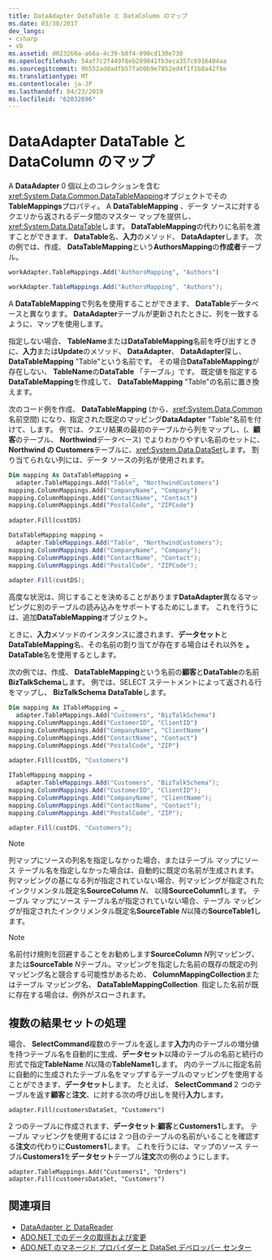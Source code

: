 ```yaml
---
title: DataAdapter DataTable と DataColumn のマップ
ms.date: 03/30/2017
dev_langs:
- csharp
- vb
ms.assetid: d023260a-a66a-4c39-b8f4-090cd130e730
ms.openlocfilehash: 54af7c2f449f8eb289841fb3eca357c6916404aa
ms.sourcegitcommit: 9b552addadfb57fab0b9e7852ed4f1f1b8a42f8e
ms.translationtype: MT
ms.contentlocale: ja-JP
ms.lasthandoff: 04/23/2019
ms.locfileid: "62032696"
---
```

# <a name="dataadapter-datatable-and-datacolumn-mappings"></a>DataAdapter DataTable と DataColumn のマップ
A **DataAdapter** 0 個以上のコレクションを含む<xref:System.Data.Common.DataTableMapping>オブジェクトでその**TableMappings**プロパティ。 A **DataTableMapping** 、データ ソースに対するクエリから返されるデータ間のマスター マップを提供し、<xref:System.Data.DataTable>します。 **DataTableMapping**の代わりに名前を渡すことができます、 **DataTable**名、**入力**のメソッド、 **DataAdapter**します。 次の例では、作成、 **DataTableMapping**という**AuthorsMapping**の**作成者**テーブル。  
  
```vb  
workAdapter.TableMappings.Add("AuthorsMapping", "Authors")  
```  
  
```csharp  
workAdapter.TableMappings.Add("AuthorsMapping", "Authors");  
```  
  
 A **DataTableMapping**で列名を使用することができます、 **DataTable**データベースと異なります。 **DataAdapter**テーブルが更新されたときに、列を一致するように、マップを使用します。  
  
 指定しない場合、 **TableName**または**DataTableMapping**名前を呼び出すときに、**入力**または**Update**のメソッド、 **DataAdapter**、 **DataAdapter**探し、 **DataTableMapping** "Table"という名前です。 その場合**DataTableMapping**が存在しない、 **TableName**の**DataTable** 「テーブル」です。 既定値を指定する**DataTableMapping**を作成して、 **DataTableMapping** "Table"の名前に置き換えます。  
  
 次のコード例を作成、 **DataTableMapping** (から、<xref:System.Data.Common>名前空間) になり、指定された既定のマッピング**DataAdapter** "Table"名前を付けて、します。 例では、クエリ結果の最初のテーブルから列をマップし、(、**顧客**のテーブル、 **Northwind**データベース) でよりわかりやすい名前のセットに、 **Northwind の Customers**テーブルに、<xref:System.Data.DataSet>します。 割り当てられない列には、データ ソースの列名が使用されます。  
  
```vb  
Dim mapping As DataTableMapping = _  
  adapter.TableMappings.Add("Table", "NorthwindCustomers")  
mapping.ColumnMappings.Add("CompanyName", "Company")  
mapping.ColumnMappings.Add("ContactName", "Contact")  
mapping.ColumnMappings.Add("PostalCode", "ZIPCode")  
  
adapter.Fill(custDS)  
```  
  
```csharp  
DataTableMapping mapping =   
  adapter.TableMappings.Add("Table", "NorthwindCustomers");  
mapping.ColumnMappings.Add("CompanyName", "Company");  
mapping.ColumnMappings.Add("ContactName", "Contact");  
mapping.ColumnMappings.Add("PostalCode", "ZIPCode");  
  
adapter.Fill(custDS);  
```  
  
 高度な状況は、同じすることを決めることがあります**DataAdapter**異なるマッピングに別のテーブルの読み込みをサポートするためにします。 これを行うには、追加**DataTableMapping**オブジェクト。  
  
 ときに、**入力**メソッドのインスタンスに渡されます、**データセット**と**DataTableMapping**名、その名前の割り当てが存在する場合はそれ以外を **。DataTable**名を使用するとします。  
  
 次の例では、作成、 **DataTableMapping**という名前の**顧客**と**DataTable**の名前**BizTalkSchema**します。 例では、SELECT ステートメントによって返される行をマップし、 **BizTalkSchema** **DataTable**します。  
  
```vb  
Dim mapping As ITableMapping = _  
  adapter.TableMappings.Add("Customers", "BizTalkSchema")  
mapping.ColumnMappings.Add("CustomerID", "ClientID")  
mapping.ColumnMappings.Add("CompanyName", "ClientName")  
mapping.ColumnMappings.Add("ContactName", "Contact")  
mapping.ColumnMappings.Add("PostalCode", "ZIP")  
  
adapter.Fill(custDS, "Customers")  
```  
  
```csharp  
ITableMapping mapping =   
  adapter.TableMappings.Add("Customers", "BizTalkSchema");  
mapping.ColumnMappings.Add("CustomerID", "ClientID");  
mapping.ColumnMappings.Add("CompanyName", "ClientName");  
mapping.ColumnMappings.Add("ContactName", "Contact");  
mapping.ColumnMappings.Add("PostalCode", "ZIP");  
  
adapter.Fill(custDS, "Customers");  
```  
  
> [!NOTE]
>  列マップにソースの列名を指定しなかった場合、またはテーブル マップにソース テーブル名を指定しなかった場合は、自動的に既定の名前が生成されます。 列マッピングの基になる列が指定されていない場合、列マッピングが指定されたインクリメンタル既定名**SourceColumn** *N、* 以降**SourceColumn1**します。 テーブル マップにソース テーブル名が指定されていない場合、テーブル マッピングが指定されたインクリメンタル既定名**SourceTable** *N*以降の**SourceTable1**します。  
  
> [!NOTE]
>  名前付け規則を回避することをお勧めします**SourceColumn** *N*列マッピング、または**SourceTable** *N*テーブル。マッピングを指定した名前の既存の既定の列マッピング名と競合する可能性があるため、 **ColumnMappingCollection**またはテーブル マッピング名、 **DataTableMappingCollection**. 指定した名前が既に存在する場合は、例外がスローされます。  
  
## <a name="handling-multiple-result-sets"></a>複数の結果セットの処理  
 場合、 **SelectCommand**複数のテーブルを返します**入力**内のテーブルの増分値を持つテーブル名を自動的に生成、**データセット**以降のテーブルの名前と続行の形式で指定**TableName** *N*以降の**TableName1**します。 内のテーブルに指定名前に自動的に生成されたテーブル名をマップするテーブルのマッピングを使用することができます、**データセット**します。 たとえば、 **SelectCommand** 2 つのテーブルを返す**顧客**と**注文**、に対する次の呼び出しを発行**入力**します。  
  
```  
adapter.Fill(customersDataSet, "Customers")  
```  
  
 2 つのテーブルに作成されます、**データセット**:**顧客**と**Customers1**します。 テーブル マッピングを使用するには 2 つ目のテーブルの名前がいることを確認する**注文**の代わりに**Customers1**します。 これを行うには、マップのソース テーブル**Customers1**を**データセット**テーブル**注文**次の例のようにします。  
  
```  
adapter.TableMappings.Add("Customers1", "Orders")  
adapter.Fill(customersDataSet, "Customers")  
```  
  
## <a name="see-also"></a>関連項目

- [DataAdapter と DataReader](../../../../docs/framework/data/adonet/dataadapters-and-datareaders.md)
- [ADO.NET でのデータの取得および変更](../../../../docs/framework/data/adonet/retrieving-and-modifying-data.md)
- [ADO.NET のマネージド プロバイダーと DataSet デベロッパー センター](https://go.microsoft.com/fwlink/?LinkId=217917)
